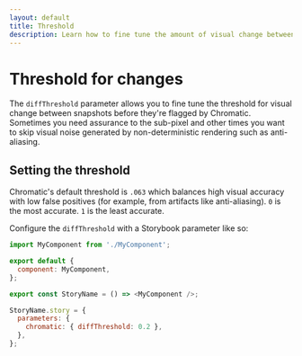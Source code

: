 ```yaml
---
layout: default
title: Threshold
description: Learn how to fine tune the amount of visual change between snapshots before they get marked as changes
---
```


# Threshold for changes

The `diffThreshold` parameter allows you to fine tune the threshold for visual change between snapshots before they're flagged by Chromatic. Sometimes you need assurance to the sub-pixel and other times you want to skip visual noise generated by non-deterministic rendering such as anti-aliasing.

## Setting the threshold

Chromatic's default threshold is `.063` which balances high visual accuracy with low false positives (for example, from artifacts like anti-aliasing). `0` is the most accurate. `1` is the least accurate.

Configure the `diffThreshold` with a Storybook parameter like so:

```js
import MyComponent from './MyComponent';

export default {
  component: MyComponent,
};

export const StoryName = () => <MyComponent />;

StoryName.story = {
  parameters: {
    chromatic: { diffThreshold: 0.2 },
  },
};
```
